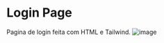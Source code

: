 # Login Page
Pagina de login feita com HTML e Tailwind.
![image](https://github.com/Khezac/login-page/assets/152409554/e4771224-a8dd-48ac-be4e-739810ee02b8)

